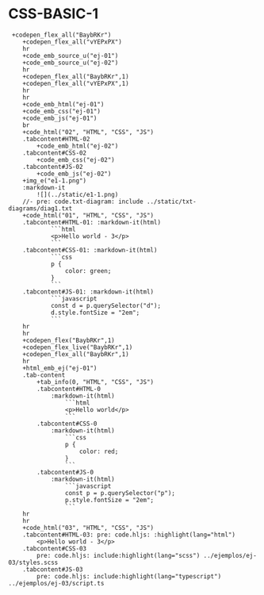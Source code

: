 # CSS-BASIC-1

```put
 +codepen_flex_all("BaybRKr")
    +codepen_flex_all("vYEPxPX")
    hr
    +code_emb_source_u("ej-01")
    +code_emb_source_u("ej-02")
    hr
    +codepen_flex_all("BaybRKr",1)
    +codepen_flex_all("vYEPxPX",1)
    hr
    hr
    +code_emb_html("ej-01")
    +code_emb_css("ej-01")
    +code_emb_js("ej-01")
    br
    +code_html("02", "HTML", "CSS", "JS")
    .tabcontent#HTML-02
        +code_emb_html("ej-02")
    .tabcontent#CSS-02
        +code_emb_css("ej-02")
    .tabcontent#JS-02
        +code_emb_js("ej-02")
    +img_e("e1-1.png")
    :markdown-it
        ![](../static/e1-1.png)
    //- pre: code.txt-diagram: include ../static/txt-diagrams/diag1.txt
    +code_html("01", "HTML", "CSS", "JS")
    .tabcontent#HTML-01: :markdown-it(html)
            ```html
            <p>Hello world - 3</p>
            ```
    .tabcontent#CSS-01: :markdown-it(html)
            ```css
            p {
                color: green;
            }
            ```
    .tabcontent#JS-01: :markdown-it(html)
            ```javascript
            const d = p.querySelector("d");
            d.style.fontSize = "2em";
            ```
    hr
    hr
    +codepen_flex("BaybRKr",1)
    +codepen_flex_live("BaybRKr",1)
    +codepen_flex_all("BaybRKr",1)
    hr
    +html_emb_ej("ej-01")
    .tab-content
        +tab_info(0, "HTML", "CSS", "JS")
        .tabcontent#HTML-0
            :markdown-it(html)
                ```html
                <p>Hello world</p>
                ```
        .tabcontent#CSS-0
            :markdown-it(html)
                ```css
                p {
                    color: red;
                }
                ```
        .tabcontent#JS-0
            :markdown-it(html)
                ```javascript
                const p = p.querySelector("p");
                p.style.fontSize = "2em";
                ```
    hr
    hr
    +code_html("03", "HTML", "CSS", "JS")
    .tabcontent#HTML-03: pre: code.hljs: :highlight(lang="html")
        <p>Hello world - 3</p>
    .tabcontent#CSS-03
        pre: code.hljs: include:highlight(lang="scss") ../ejemplos/ej-03/styles.scss
    .tabcontent#JS-03
        pre: code.hljs: include:highlight(lang="typescript") ../ejemplos/ej-03/script.ts

```
